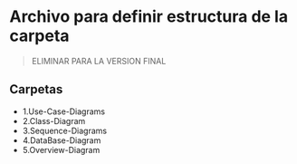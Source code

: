 # Archivo para definir estructura de la carpeta 
> ELIMINAR PARA LA VERSION FINAL

## Carpetas
* 1.Use-Case-Diagrams
* 2.Class-Diagram
* 3.Sequence-Diagrams
* 4.DataBase-Diagram
* 5.Overview-Diagram
